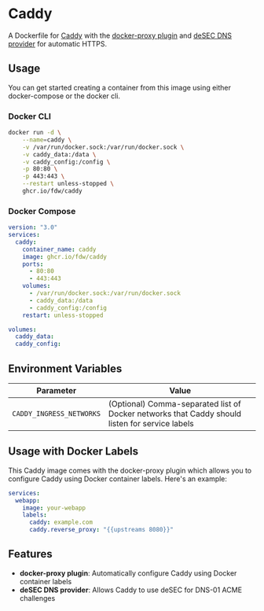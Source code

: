 # Caddy
A Dockerfile for [Caddy](https://caddyserver.com/) with the [docker-proxy plugin](https://github.com/lucaslorentz/caddy-docker-proxy) and [deSEC DNS provider](https://github.com/caddy-dns/desec) for automatic HTTPS.

## Usage
You can get started creating a container from this image using either docker-compose or the docker cli.

### Docker CLI

```bash
docker run -d \
    --name=caddy \
    -v /var/run/docker.sock:/var/run/docker.sock \
    -v caddy_data:/data \
    -v caddy_config:/config \
    -p 80:80 \
    -p 443:443 \
    --restart unless-stopped \
    ghcr.io/fdw/caddy
```

### Docker Compose

```yml
version: "3.0"
services:
  caddy:
    container_name: caddy
    image: ghcr.io/fdw/caddy
    ports:
      - 80:80
      - 443:443
    volumes:
      - /var/run/docker.sock:/var/run/docker.sock
      - caddy_data:/data
      - caddy_config:/config
    restart: unless-stopped

volumes:
  caddy_data:
  caddy_config:
```

## Environment Variables

| Parameter                | Value                                                                                          |
|--------------------------|------------------------------------------------------------------------------------------------|
| `CADDY_INGRESS_NETWORKS` | (Optional) Comma-separated list of Docker networks that Caddy should listen for service labels |

## Usage with Docker Labels

This Caddy image comes with the docker-proxy plugin which allows you to configure Caddy using Docker container labels. Here's an example:

```yml
services:
  webapp:
    image: your-webapp
    labels:
      caddy: example.com
      caddy.reverse_proxy: "{{upstreams 8080}}"
```

## Features

- **docker-proxy plugin**: Automatically configure Caddy using Docker container labels
- **deSEC DNS provider**: Allows Caddy to use deSEC for DNS-01 ACME challenges